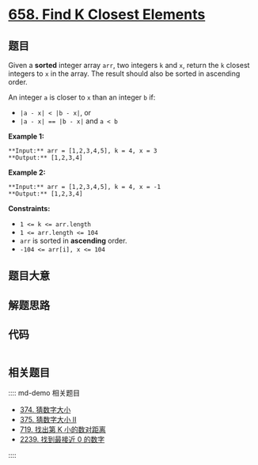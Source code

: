 # [658. Find K Closest Elements](https://leetcode.com/problems/find-k-closest-elements)

## 题目

Given a **sorted** integer array `arr`, two integers `k` and `x`, return the
`k` closest integers to `x` in the array. The result should also be sorted in
ascending order.

An integer `a` is closer to `x` than an integer `b` if:

  * `|a - x| < |b - x|`, or
  * `|a - x| == |b - x|` and `a < b`



**Example 1:**

    
    
    **Input:** arr = [1,2,3,4,5], k = 4, x = 3
    **Output:** [1,2,3,4]
    

**Example 2:**

    
    
    **Input:** arr = [1,2,3,4,5], k = 4, x = -1
    **Output:** [1,2,3,4]
    



**Constraints:**

  * `1 <= k <= arr.length`
  * `1 <= arr.length <= 104`
  * `arr` is sorted in **ascending** order.
  * `-104 <= arr[i], x <= 104`


## 题目大意

## 解题思路

## 代码

```javascript

```

## 相关题目

:::: md-demo 相关题目
- [374. 猜数字大小](https://leetcode.com/problems/guess-number-higher-or-lower)
- [375. 猜数字大小 II](https://leetcode.com/problems/guess-number-higher-or-lower-ii)
- [719. 找出第 K 小的数对距离](https://leetcode.com/problems/find-k-th-smallest-pair-distance)
- [2239. 找到最接近 0 的数字](https://leetcode.com/problems/find-closest-number-to-zero)

::::
